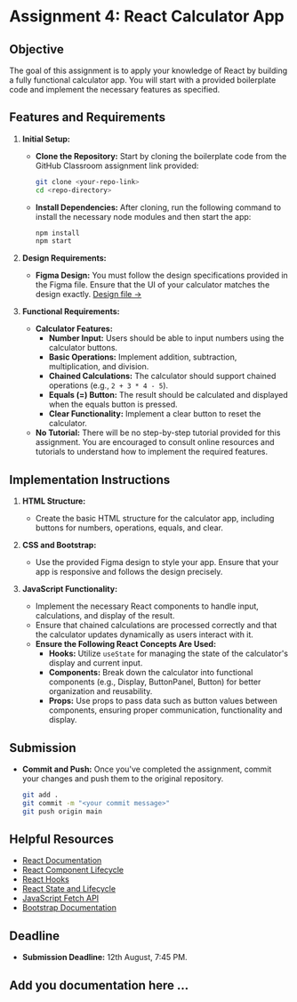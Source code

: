 # Assignment 4: React Calculator App

## Objective
The goal of this assignment is to apply your knowledge of React by building a fully functional calculator app. You will start with a provided boilerplate code and implement the necessary features as specified. 

## Features and Requirements

1. **Initial Setup:**
   - **Clone the Repository:** Start by cloning the boilerplate code from the GitHub Classroom assignment link provided:
     ```bash
     git clone <your-repo-link>
     cd <repo-directory>
     ```
   - **Install Dependencies:** After cloning, run the following command to install the necessary node modules and then start the app:
     ```bash
     npm install
     npm start

     ```

2. **Design Requirements:**
   - **Figma Design:** You must follow the design specifications provided in the Figma file. Ensure that the UI of your calculator matches the design exactly. [Design file ->](https://www.figma.com/design/rT7hlMM2kJHfQtaZ4C5vf4/Calculator-App?node-id=74-244&t=D2Agfm2eMPFH9evE-1)

3. **Functional Requirements:**
   - **Calculator Features:**
     - **Number Input:** Users should be able to input numbers using the calculator buttons.
     - **Basic Operations:** Implement addition, subtraction, multiplication, and division.
     - **Chained Calculations:** The calculator should support chained operations (e.g., `2 + 3 * 4 - 5`).
     - **Equals (=) Button:** The result should be calculated and displayed when the equals button is pressed.
     - **Clear Functionality:** Implement a clear button to reset the calculator.
   - **No Tutorial:** There will be no step-by-step tutorial provided for this assignment. You are encouraged to consult online resources and tutorials to understand how to implement the required features.

## Implementation Instructions

1. **HTML Structure:**
   - Create the basic HTML structure for the calculator app, including buttons for numbers, operations, equals, and clear.

2. **CSS and Bootstrap:**
   - Use the provided Figma design to style your app. Ensure that your app is responsive and follows the design precisely.

3. **JavaScript Functionality:**
   - Implement the necessary React components to handle input, calculations, and display of the result.
   - Ensure that chained calculations are processed correctly and that the calculator updates dynamically as users interact with it.
   - **Ensure the Following React Concepts Are Used:**
     - **Hooks:** Utilize `useState` for managing the state of the calculator's display and current input.
     - **Components:** Break down the calculator into functional components (e.g., Display, ButtonPanel, Button) for better organization and reusability.
     - **Props:** Use props to pass data such as button values between components, ensuring proper communication, functionality and display.


## Submission

- **Commit and Push:** Once you've completed the assignment, commit your changes and push them to the original repository.
  ```bash
  git add .
  git commit -m "<your commit message>"
  git push origin main


## Helpful Resources
- [React Documentation](https://reactjs.org/docs/getting-started.html)
- [React Component Lifecycle](https://reactjs.org/docs/react-component.html)
- [React Hooks](https://reactjs.org/docs/hooks-intro.html)
- [React State and Lifecycle](https://reactjs.org/docs/state-and-lifecycle.html)
- [JavaScript Fetch API](https://developer.mozilla.org/en-US/docs/Web/API/Fetch_API)
- [Bootstrap Documentation](https://getbootstrap.com/docs/5.3/getting-started/introduction/)



## Deadline
- **Submission Deadline:** 12th August, 7:45 PM.


## Add you documentation here ...
